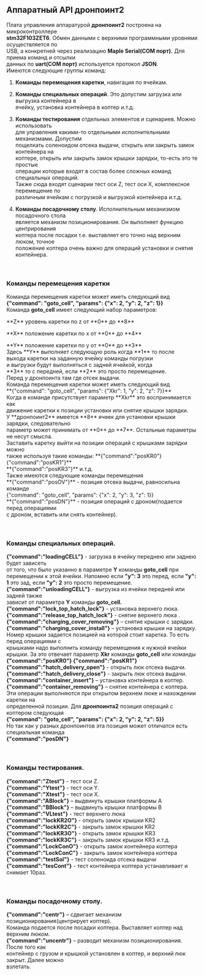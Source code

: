 ## Аппаратный API дронпоинт2

Плата управления аппаратурой **дронпоинт2** построена на микроконтроллере<br>
**stm32F103ZET6**. Обмен данными с верхними программными уровнями осуществляется по<br>
USB, а конкретней через реализацию **Maple Serial(COM порт).** Для приема команд и отсылки<br>
данных по **uart(COM порт)** используется протокол **JSON**.<br>
Имеются следующие группы команд:<br>

1. **Команды перемещения каретки**, навигация по ячейкам.<br>

2. **Команды специальных операций**. Это допустим загрузка или выгрузка контейнера в<br>
    ячейку, установка контейнера в коптер и.т.д.<br>

3. **Команды тестирования** отдельных элементов и сценариев. Можно использовать<br>
    для управления какими-то отдельными исполнительными механизмами. Допустим<br>
    пощелкать соленоидом отсека выдачи, открыть или закрыть замок контейнера на<br>
    коптере, открыть или закрыть замок крышки зарядки, то-есть это те простые<br>
    операции которые входят в состав более сложных команд специальных операций.<br>
    Также сюда входят сценарии тест оси Z, тест оси X, комплексное перемещение по<br>
    различным ячейкам с погрузкой и выгрузкой контейнера и.т.д.<br>

4. **Команды посадочному столу**. Исполнительным механизмом посадочного стола<br>
    является механизм позиционирования. Он выполняет функцию центрирования<br>
    коптера после посадки т.е. выставляет его точно над верхним люком, точное<br>
    положение коптера очень важно для операций установки и снятия контейнера.<br>
    <br>
    <br>
  
  
### Команды перемещения каретки

  Команда перемещения каретки может иметь следующий вид<br>
  **{"command": "goto_cell", "params": {"x": 2, "y": 2, "z": 1}}**<br>
  Команда **goto_cell** имеет следующий набор параметров:<br>
  </p>**Z** уровень каретки по z от **0** до **8**<br>
  </p>**X** положение каретки по x от **0** до **4**<br>
  </p>**Y** положение каретки по y от **0** до **3**<br>
  Здесь **Y** выполняет следующую роль когда **1** то после<br>
  выхода каретки на заданную ячейку команды погрузки<br>
  и выгрузки будут выполняться с задней ячейкой, когда<br>
  **3** то с передней, если **2** это просто перемещение.<br>
  Перед у дронпоинта там где отсек выдачи.<br>
  Команда перемещения каретки может иметь следующий вид<br>
  **{"command": "goto_cell", "params": {"Xkr": 1, "y": 2, "z": 7}}**<br>
  Когда в команде присутствует параметр **Xkr** это воспринимается как<br>
  движение каретки к позиции установки или снятие крышки зарядки.<br>
  У **дронпоинт2** имеется **8** ячеек для установки крышки зарядки, следовательно<br>
  параметр может принимать от **0** до **7**. Остальные параметры не несут смысла.<br>
  Заставить каретку выйти на позиции операций с крышками зарядки можно<br>
  также используя такие команды: **{"command":"posKR0"} {"command":"posKR1"}**<br>
  **{"command":"posKR3"}**   и.т.д.<br>
  Также имеются следующие команды перемещения<br>
  **{"command":"posOV"}** - позиция отсека выдачи, равносильна команде<br>
  {"command": "goto_cell", "params": {"x": 2, "y": 3, "z": 1}}<br>
  **{"command":"posDN"}** - позиция операций с дроном(подается перед операциями<br>
  с дроном, вставить или снять контейнер).<br>
  <br>
  <br>
 
### Команды специальных операций.

  **{"command":"loadingCELL"}** - загрузка в ячейку переднею или заднею будет зависеть<br>
  от того, что было указанно в параметре **Y** команды **goto_cell** при перемещении к этой ячейки.
  Напомню если **"y": 3** это перед, если **"y": 1** это зад, если **"y": 2** это просто перемещение.<br>
  **{"command":"unloadingCELL"}** - выгрузка из ячейки передней или задней также<br>
  зависит от параметра **Y** команды **goto_cell.**<br>
  **{"command":"lock_top_hatch_lock"}** - установка верхнего люка.<br>
  **{"command":"release_top_hatch_lock"}** - снятие верхнего люка .<br>
  **{"command":"charging_cover_removing"}** – снятие крышки с зарядки.<br>
  **{"command":"charging_cover_install"}** – установка крышки на зарядку.<br>
  Номер крышки задается позицией на которой стоит каретка. То есть перед операциями с<br>
  крышками надо выполнить команду перемещения к нужной ячейки крышки. За это отвечает
  параметр **Xkr** команды **goto_cell** или команды **{"command":"posKR0"} {"command":"posKR1"}**<br>
  **{"command":"hatch_delivery_open"}** - открыть люк отсека выдачи.<br>
  **{"command":"hatch_delivery_close"}** - закрыть люк отсека выдачи.<br>
  **{"command":"container_insert"}** – установка контейнера в коптер.<br>
  **{"command":"container_removing"}** – снятие контейнера с коптера.<br>
  Эти операции выполняются при открытом верхнем люке и нахождении каретки на<br>
  определенной позиции. Для **дронпоинта2** позиция операций с коптером следующая <br>
  **{"command": "goto_cell", "params": {"x": 2, "y": 2, "z": 5}}**<br>
  Но так как у разных дронпоинтов эта позиция может отличатся есть специальная команда<br>
  **{"command":"posDN"}**<br>
  <br>
  <br>
  
### Команды тестирования.

  **{"command":"Ztest"}** - тест оси Z.<br>
  **{"command":"Ytest"}** - тест оси Y.<br>
  **{"command":"Xtest"}** - тест оси X.<br>
  **{"command":"ABlock"}** – выдвинуть крышки платформы А<br>
  **{"command":"BBlock"}** – выдвинуть крышки платформы B<br>
  **{"command":"VLtest"}** - тест верхнего люка<br>
  **{"command":"lockKR2O"}** - открыть замок крышки KR2<br>
  **{"command":"lockKR2C"}** - закрыть замок крышки KR2<br>
  **{"command":"lockKR3O"}** - открыть замок крышки KR3<br>
  **{"command":"lockKR3C"}** - закрыть замок крышки KR3 и.т.д.<br>
  **{"command":"LockConO"}** - открыть замок контейнера коптера<br>
  **{"command":"LockConC"}** - закрыть замок контейнера коптера<br>
  **{"command":"testSol"}** - тест соленоида отсека выдачи<br>
  **{"command":"tesCont"}** - тест контейнера коптера устанавливает и снимает 10раз.<br>
<br>
<br>

### Команды посадочному столу.

  **{"command":"centr"}** – сдвигает механизм позиционирования(центрирует коптер).<br>
  Команда подается после посадки коптера. Выставляет коптер над верхним люком.<br>
  **{"command":"uncentr"}** – разводит механизм позиционирования. После того как<br>
  контейнер с грузом и крышкой установлен в коптер, и верхний люк закрыт. Далее можно<br>
  взлетать.
